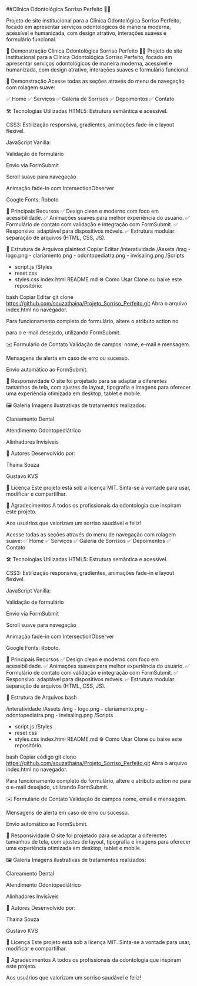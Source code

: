 ##Clínica Odontológica Sorriso Perfeito 🦷✨

Projeto de site institucional para a Clínica Odontológica Sorriso Perfeito, focado em apresentar serviços odontológicos de maneira moderna, acessível e humanizada, com design atrativo, interações suaves e formulário funcional.

🚀 Demonstração
Clínica Odontológica Sorriso Perfeito 🦷✨
Projeto de site institucional para a Clínica Odontológica Sorriso Perfeito, focado em apresentar serviços odontológicos de maneira moderna, acessível e humanizada, com design atrativo, interações suaves e formulário funcional.

🚀 Demonstração
Acesse todas as seções através do menu de navegação com rolagem suave:

✅ Home
✅ Serviços
✅ Galeria de Sorrisos
✅ Depoimentos
✅ Contato

🛠️ Tecnologias Utilizadas
HTML5: Estrutura semântica e acessível.

CSS3: Estilização responsiva, gradientes, animações fade-in e layout flexível.

JavaScript Vanilla:

Validação de formulário

Envio via FormSubmit

Scroll suave para navegação

Animação fade-in com IntersectionObserver

Google Fonts: Roboto

🎨 Principais Recursos
✅ Design clean e moderno com foco em acessibilidade.
✅ Animações suaves para melhor experiência do usuário.
✅ Formulário de contato com validação e integração com FormSubmit.
✅ Responsivo: adaptável para dispositivos móveis.
✅ Estrutura modular: separação de arquivos (HTML, CSS, JS).

📂 Estrutura de Arquivos
plaintext
Copiar
Editar
/interatividade
  /Assets
    /img
      - logo.png
      - clariamento.png
      - odontopediatra.png
      - invisaling.png
/Scripts
  - script.js
/Styles
  - reset.css
  - styles.css
index.html
README.md
⚙️ Como Usar
Clone ou baixe este repositório:

bash
Copiar
Editar
git clone https://github.com/souzathaina/Projeto_Sorriso_Perfeito.git
Abra o arquivo index.html no navegador.

Para funcionamento completo do formulário, altere o atributo action no <form> para o e-mail desejado, utilizando FormSubmit.

✉️ Formulário de Contato
Validação de campos: nome, e-mail e mensagem.

Mensagens de alerta em caso de erro ou sucesso.

Envio automático ao FormSubmit.

📱 Responsividade
O site foi projetado para se adaptar a diferentes tamanhos de tela, com ajustes de layout, tipografia e imagens para oferecer uma experiência otimizada em desktop, tablet e mobile.

🖼️ Galeria
Imagens ilustrativas de tratamentos realizados:

Clareamento Dental

Atendimento Odontopediátrico

Alinhadores Invisíveis

👥 Autores
Desenvolvido por:

Thaina Souza

Gustavo KVS

📄 Licença
Este projeto está sob a licença MIT.
Sinta-se à vontade para usar, modificar e compartilhar.

🌟 Agradecimentos
A todos os profissionais da odontologia que inspiram este projeto.

Aos usuários que valorizam um sorriso saudável e feliz!

Acesse todas as seções através do menu de navegação com rolagem suave:
✅ Home
✅ Serviços
✅ Galeria de Sorrisos
✅ Depoimentos
✅ Contato

🛠️ Tecnologias Utilizadas
HTML5: Estrutura semântica e acessível.

CSS3: Estilização responsiva, gradientes, animações fade-in e layout flexível.

JavaScript Vanilla:

Validação de formulário

Envio via FormSubmit

Scroll suave para navegação

Animação fade-in com IntersectionObserver

Google Fonts: Roboto.

🎨 Principais Recursos
✅ Design clean e moderno com foco em acessibilidade.
✅ Animações suaves para melhor experiência do usuário.
✅ Formulário de contato com validação e integração com FormSubmit.
✅ Responsivo: adaptável para dispositivos móveis.
✅ Estrutura modular: separação de arquivos (HTML, CSS, JS).

📂 Estrutura de Arquivos
bash

/interatividade
  /Assets
    /img
      - logo.png
      - clariamento.png
      - odontopediatra.png
      - invisaling.png
/Scripts
  - script.js
/Styles
  - reset.css
  - styles.css
index.html
README.md
⚙️ Como Usar
Clone ou baixe este repositório.

bash
Copiar código
git clone https://github.com/souzathaina/Projeto_Sorriso_Perfeito.git
Abra o arquivo index.html no navegador.

Para funcionamento completo do formulário, altere o atributo action no <form> para o e-mail desejado, utilizando FormSubmit.

✉️ Formulário de Contato
Validação de campos nome, email e mensagem.

Mensagens de alerta em caso de erro ou sucesso.

Envio automático ao FormSubmit.

📱 Responsividade
O site foi projetado para se adaptar a diferentes tamanhos de tela, com ajustes de layout, tipografia e imagens para oferecer uma experiência otimizada em desktop, tablet e mobile.

🖼️ Galeria
Imagens ilustrativas de tratamentos realizados:

Clareamento Dental

Atendimento Odontopediátrico

Alinhadores Invisíveis

👥 Autores
Desenvolvido por:

Thaina Souza

Gustavo KVS

📄 Licença
Este projeto está sob a licença MIT.
Sinta-se à vontade para usar, modificar e compartilhar.

🌟 Agradecimentos
A todos os profissionais da odontologia que inspiram este projeto.

Aos usuários que valorizam um sorriso saudável e feliz!
